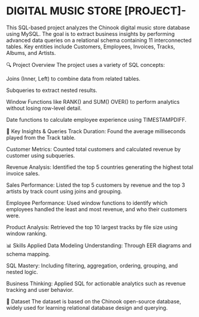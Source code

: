 # DIGITAL MUSIC STORE [PROJECT]-
This SQL-based project analyzes the Chinook digital music store database using MySQL. The goal is to extract business insights by performing advanced data queries on a relational schema containing 11 interconnected tables. Key entities include Customers, Employees, Invoices, Tracks, Albums, and Artists.

🔍 Project Overview
The project uses a variety of SQL concepts:

Joins (Inner, Left) to combine data from related tables.

Subqueries to extract nested results.

Window Functions like RANK() and SUM() OVER() to perform analytics without losing row-level detail.

Date functions to calculate employee experience using TIMESTAMPDIFF.

🧠 Key Insights & Queries
Track Duration: Found the average milliseconds played from the Track table.

Customer Metrics: Counted total customers and calculated revenue by customer using subqueries.

Revenue Analysis: Identified the top 5 countries generating the highest total invoice sales.

Sales Performance: Listed the top 5 customers by revenue and the top 3 artists by track count using joins and grouping.

Employee Performance: Used window functions to identify which employees handled the least and most revenue, and who their customers were.

Product Analysis: Retrieved the top 10 largest tracks by file size using window ranking.

📊 Skills Applied
Data Modeling Understanding: Through EER diagrams and schema mapping.

SQL Mastery: Including filtering, aggregation, ordering, grouping, and nested logic.

Business Thinking: Applied SQL for actionable analytics such as revenue tracking and user behavior.

📁 Dataset
The dataset is based on the Chinook open-source database, widely used for learning relational database design and querying.
